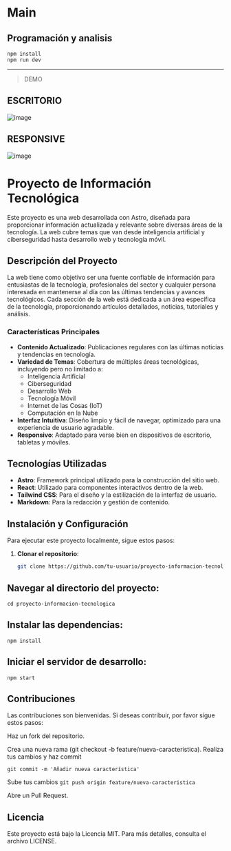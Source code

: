 # Main
## Programación y analisis 

~~~
npm install
npm run dev
~~~

____
> DEMO

## ESCRITORIO

![image](https://github.com/user-attachments/assets/76cdce0a-c69d-433b-826f-77f2751dadde)


## RESPONSIVE

![image](https://github.com/user-attachments/assets/fcea863f-4dc2-434a-8e60-c07080da2a76)


# Proyecto de Información Tecnológica

Este proyecto es una web desarrollada con Astro, diseñada para proporcionar información actualizada y relevante sobre diversas áreas de la tecnología. La web cubre temas que van desde inteligencia artificial y ciberseguridad hasta desarrollo web y tecnología móvil.

## Descripción del Proyecto

La web tiene como objetivo ser una fuente confiable de información para entusiastas de la tecnología, profesionales del sector y cualquier persona interesada en mantenerse al día con las últimas tendencias y avances tecnológicos. Cada sección de la web está dedicada a un área específica de la tecnología, proporcionando artículos detallados, noticias, tutoriales y análisis.

### Características Principales

- **Contenido Actualizado**: Publicaciones regulares con las últimas noticias y tendencias en tecnología.
- **Variedad de Temas**: Cobertura de múltiples áreas tecnológicas, incluyendo pero no limitado a:
  - Inteligencia Artificial
  - Ciberseguridad
  - Desarrollo Web
  - Tecnología Móvil
  - Internet de las Cosas (IoT)
  - Computación en la Nube
- **Interfaz Intuitiva**: Diseño limpio y fácil de navegar, optimizado para una experiencia de usuario agradable.
- **Responsivo**: Adaptado para verse bien en dispositivos de escritorio, tabletas y móviles.

## Tecnologías Utilizadas

- **Astro**: Framework principal utilizado para la construcción del sitio web.
- **React**: Utilizado para componentes interactivos dentro de la web.
- **Tailwind CSS**: Para el diseño y la estilización de la interfaz de usuario.
- **Markdown**: Para la redacción y gestión de contenido.

## Instalación y Configuración

Para ejecutar este proyecto localmente, sigue estos pasos:

1. **Clonar el repositorio**:
   ```bash
   git clone https://github.com/tu-usuario/proyecto-informacion-tecnologica.git

## Navegar al directorio del proyecto:

```
cd proyecto-informacion-tecnologica
```

## Instalar las dependencias:

```
npm install
```

## Iniciar el servidor de desarrollo:

```
npm start
```

## Contribuciones

Las contribuciones son bienvenidas. Si deseas contribuir, por favor sigue estos pasos:


Haz un fork del repositorio.

Crea una nueva rama (git checkout -b feature/nueva-caracteristica).
Realiza tus cambios y haz commit 
```
git commit -m 'Añadir nueva característica'
```

Sube tus cambios 
    ```
    git push origin feature/nueva-caracteristica
    ```
    

Abre un Pull Request.


## Licencia
Este proyecto está bajo la Licencia MIT. Para más detalles, consulta el archivo LICENSE.